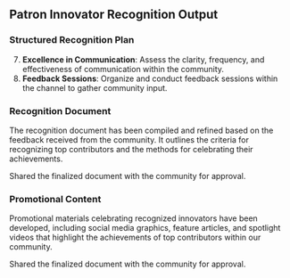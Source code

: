 ## Patron Innovator Recognition Output

### Structured Recognition Plan

7. **Excellence in Communication**: Assess the clarity, frequency, and effectiveness of communication within the community.
8. **Feedback Sessions**: Organize and conduct feedback sessions within the channel to gather community input.

### Recognition Document

The recognition document has been compiled and refined based on the feedback received from the community. It outlines the criteria for recognizing top contributors and the methods for celebrating their achievements.

Shared the finalized document with the community for approval.

### Promotional Content

Promotional materials celebrating recognized innovators have been developed, including social media graphics, feature articles, and spotlight videos that highlight the achievements of top contributors within our community.

Shared the finalized document with the community for approval.